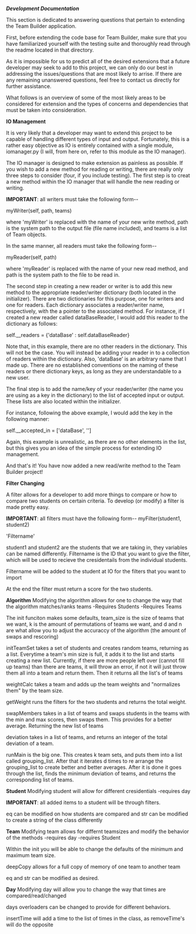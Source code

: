 
 ***Development Documentation***

 This section is dedicated to answering questions that pertain to
 extending the Team Builder application. 

 First, before extending the code base for Team Builder, make sure 
 that you have familiarized yourself with the testing suite and 
 thoroughly read through the readme located in that directory. 

 As it is impossible for us to predict all of the desired extensions
 that a future developer may seek to add to this project, we can only
 do our best in addressing the issues/questions that are most likely 
 to arrise. If there are any remaining unanswered questions, feel 
 free to contact us directly for further assistance. 

 What follows is an overview of some of the most likely areas to be
 considered for extension and the types of concerns and dependencies
 that must be taken into consideration. 

 **IO Management**

 It is very likely that a developer may want to extend this project
 to be capable of handling different types of input and output. Fortunately, 
 this is a rather easy objective as IO is entirely contained with a single module, 
 iomanager.py (I will, from here on, refer to this module as the IO manager). 

 The IO manager is designed to make extension as painless as possible. If 
 you wish to add a new method for reading or writing, there are really only 
 three steps to consider (four, if you include testing). The first step is to 
 creat a new method within the IO manager that will handle the new reading 
 or writing. 


   __IMPORTANT__: all writers must take the following form--

   myWriter(self, path, teams)

   where 'myWriter' is replaced with the name of your new write method, path
   is the system path to the output file (file name included), and teams is a 
   list of Team objects. 

   In the same manner, all readers must take the following form--

   myReader(self, path)

   where 'myReader' is replaced with the name of your new read method, and 
   path is the system path to the file to be read in. 

 
 The second step in creating a new reader or writer is to add this new method
 to the appropriate reader/writer dictionary (both located in the initializer).
 There are two dictionaries for this purpose, one for writers and one for readers. 
 Each dictionary associates a reader/writer name, respectively, with the a pointer
 to the associated method. For instance, if I created a new reader called dataBaseReader,
 I would add this reader to the dictionary as follows:

 self.\_\_readers = {'dataBase' : self.dataBaseReader}

 Note that, in this example, there are no other readers in the dictionary. This will
 not be the case. You will instead be adding your reader in to a collection of readers
 within the dictionary. Also, 'dataBase' is an arbitrary name that I made up. There
 are no established conventions on the naming of these readers or there dictionary keys, 
 as long as they are understandable to a new user. 

 The final step is to add the name/key of your reader/writer (the name you are using as a 
 key in the dictionary) to the list of accepted input or output. These lists are also 
 located within the initializer. 

 For instance, following the above example, I would add the key in the following manner:

 self.\_\_accepted\_in = ['dataBase', '']

 Again, this example is unrealistic, as there are no other elements in the list, but this
 gives you an idea of the simple process for extending IO management. 

 And that's it! You have now added a new read/write method to the Team Builder project!



 **Filter Changing**
 
 A filter allows for a developer to add more things to compare or how to compare two 
 students on certain criteria. To develop (or modify) a filter is made pretty easy.

   __IMPORTANT__: all filters must have the following form--
   myFilter(student1, student2)

   'Filtername'

   student1 and student2 are the students that we are taking in, they variables can be 
   named differently. Filtername is the ID that you want to give the filter, which will
   be used to recieve the cresidentails from the individual students.

   Filtername will be added to the student at IO for the filters that you want to import

At the end the filter must return a score for the two students.


**Algorithm**
Modifying the algorithm allows for one to change the way that the algorithm matches/ranks teams
-Requires Students
-Requires Teams

The init funciton makes some defaults, team_size is the size of teams that we want, k is the amount of permutations of teams we want, and d and n are what allow you to adjust the accuraccy of the algorithm (the amount of swaps and rescoring)

initTeamSet takes a set of students and creates random teams, returning as a list. Everytime a team's min size is full, it adds it to the list and starts creating a new list. Currently, if there are more people left over (cannot fill up teams) than there are teams, it will throw an error, if not it will just throw them all into a team and return them. Then it returns all the list's of teams

weightCalc takes a team and adds up the team weights and "normalizes them" by the team size. 

getWeight runs the filters for the two students and returns the total weight.

swapMembers takes in a list of teams and swaps students in the teams with the min and max scores, then swaps them. This provides for a better average. Returning the new list of teams

deviation takes in a list of teams, and returns an integer of the total deviation of a team.


runMain is the big one. This creates k team sets, and puts them into a list called grouping_list. After that it iterates d times to re arrange the grouping_list to create better and better averages. After it is done it goes through the list, finds the minimum deviation of teams, and returns the corresponding list of teams. 


**Student**
Modifying student will allow for different cresidentials
-requires day

   __IMPORTANT__: all added items to a student will be through filters.

eq can be modified on how students are compared and str can be modified to create a string of the class differently

**Team**
Modifying team allows for differnt teamsizes and modify the behavior of the methods
-requires day
-requires Student

Within the init you will be able to change the defaults of the minimum and maximum team size. 

deepCopy allows for a full copy of memory of one team to another team

eq and str can be modified as desired. 

**Day**
Modifying day will allow you to change the way that times are compared/read/changed

days overloaders can be changed to provide for different behaviors. 

insertTime will add a time to the list of times in the class, as removeTime's will do the opposite


 
